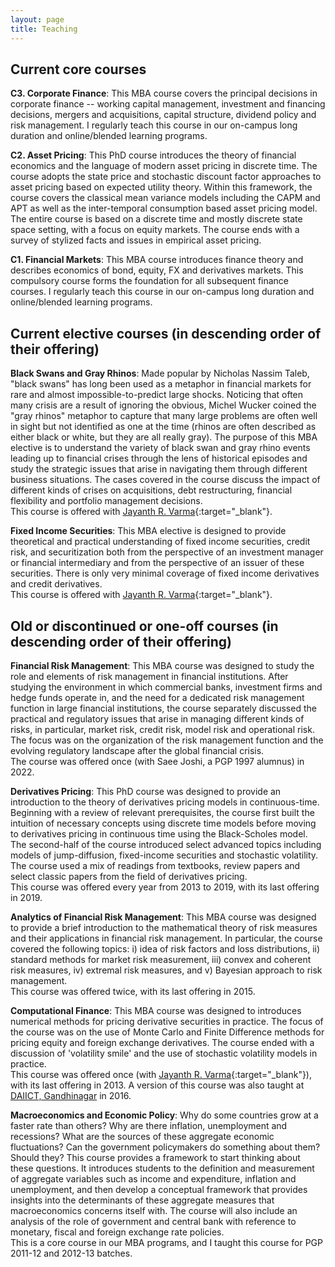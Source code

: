 ```yaml
---
layout: page
title: Teaching
---
```


## Current core courses

**C3. Corporate Finance**: This MBA course covers the principal decisions in
corporate finance -- working capital management, investment and financing
decisions, mergers and acquisitions, capital structure, dividend policy and risk
management. I regularly teach this course in our on-campus long duration and
online/blended learning programs.

**C2. Asset Pricing**: This PhD course introduces the theory of financial
economics and the language of modern asset pricing in discrete time. The course
adopts the state price and stochastic discount factor approaches to asset
pricing based on expected utility theory. Within this framework, the course
covers the classical mean variance models including the CAPM and APT as well as
the inter-temporal consumption based asset pricing model. The entire course is
based on a discrete time and mostly discrete state space setting, with a focus
on equity markets. The course ends with a survey of stylized facts and issues in
empirical asset pricing.

**C1. Financial Markets**: This MBA course introduces finance theory and
describes economics of bond, equity, FX and derivatives markets. This compulsory
course forms the foundation for all subsequent finance courses. I regularly
teach this course in our on-campus long duration and online/blended learning
programs.

## Current elective courses (in descending order of their offering)

**Black Swans and Gray Rhinos**: Made popular by Nicholas Nassim Taleb, "black
swans" has long been used as a metaphor in financial markets for rare and almost
impossible-to-predict large shocks. Noticing that often many crisis are a result
of ignoring the obvious, Michel Wucker coined the "gray rhinos" metaphor to
capture that many large problems are often well in sight but not identified as
one at the time (rhinos are often described as either black or white, but they
are all really gray). The purpose of this MBA elective is to understand the
variety of black swan and gray rhino events leading up to financial crises
through the lens of historical episodes and study the strategic issues that
arise in navigating them through different business situations. The cases
covered in the course discuss the impact of different kinds of crises on
acquisitions, debt restructuring, financial flexibility and portfolio management
decisions.  
This course is offered with [Jayanth
R. Varma](https://www.jrvarma.in/){:target="_blank"}.

**Fixed Income Securities**: This MBA elective is designed to provide
theoretical and practical understanding of fixed income securities, credit risk,
and securitization both from the perspective of an investment manager or
financial intermediary and from the perspective of an issuer of these
securities. There is
only very minimal coverage of fixed income derivatives and credit derivatives.  
This course is offered with [Jayanth
R. Varma](https://www.jrvarma.in/){:target="_blank"}.


## Old or discontinued or one-off courses (in descending order of their offering)

**Financial Risk Management**: This MBA course was designed to study the role
and elements of risk management in financial institutions. After studying the
environment in which commercial banks, investment firms and hedge funds operate
in, and the need for a dedicated risk management function in large financial
institutions, the course separately discussed the practical and regulatory
issues that arise in managing different kinds of risks, in particular, market
risk, credit risk, model risk and operational risk. The focus was on the
organization of the risk management function and the evolving regulatory
landscape after the global financial crisis.  
The course was offered once (with Saee Joshi, a PGP 1997 alumnus) in 2022.

**Derivatives Pricing**: This PhD course was designed to provide an introduction
to the theory of derivatives pricing models in continuous-time. Beginning with a
review of relevant prerequisites, the course first built the intuition of
necessary concepts using discrete time models before moving to derivatives
pricing in continuous time using the Black-Scholes model. The second-half of the
course introduced select advanced topics including models of jump-diffusion,
fixed-income securities and stochastic volatility. The course used a mix of
readings from textbooks, review papers and select classic papers from the field
of derivatives pricing.  
This course was offered every year from 2013 to 2019, with its last offering in
2019.

**Analytics of Financial Risk Management**: This MBA course was designed to
provide a brief introduction to the mathematical theory of risk measures and
their applications in financial risk management. In particular, the course
covered the following topics: i) idea of risk factors and loss distributions,
ii) standard methods for market risk measurement, iii) convex and coherent risk
measures, iv) extremal risk measures, and v) Bayesian approach to risk
management.  
This course was offered twice, with its last offering in 2015.

**Computational Finance**: This MBA course was designed to introduces numerical
methods for pricing derivative securities in practice. The focus of the course
was on the use of Monte Carlo and Finite Difference methods for pricing equity
and foreign exchange derivatives. The course ended with a discussion of
'volatility smile' and the use of stochastic volatility models in practice.  
This course was offered once (with [Jayanth
R. Varma](https://www.jrvarma.in/){:target="_blank"}), with its last offering
in 2013. A version of this course was also taught at [DAIICT,
Gandhinagar](https://www.daiict.ac.in/) in 2016.

**Macroeconomics and Economic Policy**: Why do some countries grow at a faster
rate than others? Why are there inflation, unemployment and recessions? What are
the sources of these aggregate economic fluctuations? Can the government
policymakers do something about them? Should they? This course provides a
framework to start thinking about these questions. It introduces students to the
definition and measurement of aggregate variables such as income and
expenditure, inflation and unemployment, and then develop a conceptual framework
that provides insights into the determinants of these aggregate measures that
macroeconomics concerns itself with. The course will also include an analysis of
the role of government and central bank with reference to monetary, fiscal and
foreign exchange rate policies.  
This is a core course in our MBA programs, and I taught this course for PGP
2011-12 and 2012-13 batches.


